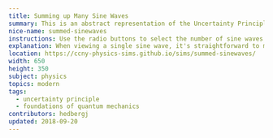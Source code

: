 ```yaml
---
title: Summing up Many Sine Waves
summary: This is an abstract representation of the Uncertainty Principle.
nice-name: summed-sinewaves
instructions: Use the radio buttons to select the number of sine waves added up. Each has a slightly different frequency.
explanation: When viewing a single sine wave, it's straightforward to measure its frequency, or wavelength. However, a question about its position is not so easy to answer. As you had more sine waves together, this changes. At n = 50, we can see where the wave has the largest amplitude, but it's now harder to describe its frequency in any meaningful way.
location: https://ccny-physics-sims.github.io/sims/summed-sinewaves/
width: 650
height: 350
subject: physics
topics: modern
tags:
  - uncertainty principle
  - foundations of quantum mechanics
contributors: hedbergj
updated: 2018-09-20
---
```

